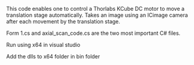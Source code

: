 This code enables one to control a Thorlabs KCube DC motor to move a translation stage automatically. Takes an image using an ICimage camera after each movement by the translation stage.


Form 1.cs and axial_scan_code.cs are the two most important C# files. 

Run using x64 in visual studio

Add the dlls to x64 folder in bin folder
